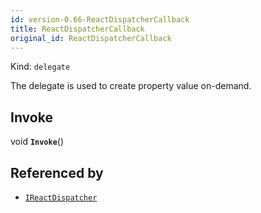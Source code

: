 ```yaml
---
id: version-0.66-ReactDispatcherCallback
title: ReactDispatcherCallback
original_id: ReactDispatcherCallback
---
```


Kind: `delegate`

The delegate is used to create property value on-demand.

## Invoke
void **`Invoke`**()





## Referenced by
- [`IReactDispatcher`](IReactDispatcher)
